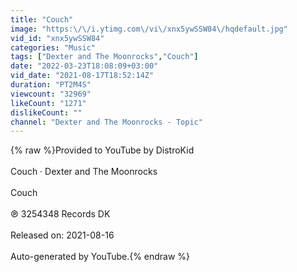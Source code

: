 ```yaml
---
title: "Couch"
image: "https:\/\/i.ytimg.com\/vi\/xnx5ywSSW84\/hqdefault.jpg"
vid_id: "xnx5ywSSW84"
categories: "Music"
tags: ["Dexter and The Moonrocks","Couch"]
date: "2022-03-23T18:08:09+03:00"
vid_date: "2021-08-17T18:52:14Z"
duration: "PT2M4S"
viewcount: "32969"
likeCount: "1271"
dislikeCount: ""
channel: "Dexter and The Moonrocks - Topic"
---
```

{% raw %}Provided to YouTube by DistroKid<br /><br />Couch · Dexter and The Moonrocks<br /><br />Couch<br /><br />℗ 3254348 Records DK<br /><br />Released on: 2021-08-16<br /><br />Auto-generated by YouTube.{% endraw %}
